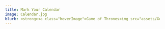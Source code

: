 ```yaml
---
title: Mark Your Calendar
image: Calendar.jpg
blurb: <strong><a class="hoverImage">Game of Thrones<img src="assets/GoT.jpg" /></a></strong><br/>&nbsp;&nbsp;March 2, 7:30pm @ Knox-Met<br/><strong>Carmina Burana</strong><br/>&nbsp;&nbsp;April 5, 8pm @ Knox-Met<br/><strong>Hymn Sing</strong><br/>&nbsp;&nbsp;May 5, 3pm @ Knox-Met
---
```

